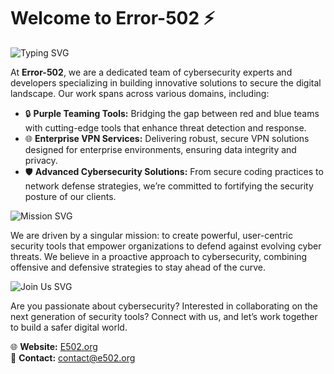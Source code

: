 # Welcome to Error-502 ⚡

![Typing SVG](https://readme-typing-svg.herokuapp.com?font=Fira+Code&size=35&pause=500&color=FF00FF&width=1000&lines=Innovating+CyberSecurity;Building+Purple+Teaming+Tools;Delivering+Enterprise+VPN+Services;Fortifying+Digital+Security)

At **Error-502**, we are a dedicated team of cybersecurity experts and developers specializing in building innovative solutions to secure the digital landscape. Our work spans across various domains, including:

- 🔒 **Purple Teaming Tools:** Bridging the gap between red and blue teams with cutting-edge tools that enhance threat detection and response.
- 🌐 **Enterprise VPN Services:** Delivering robust, secure VPN solutions designed for enterprise environments, ensuring data integrity and privacy.
- 🛡️ **Advanced Cybersecurity Solutions:** From secure coding practices to network defense strategies, we’re committed to fortifying the security posture of our clients.

![Mission SVG](https://readme-typing-svg.herokuapp.com?font=Fira+Code&size=24&pause=500&color=FF00FF&width=1000&lines=Our+Mission+%E2%9A%94)

We are driven by a singular mission: to create powerful, user-centric security tools that empower organizations to defend against evolving cyber threats. We believe in a proactive approach to cybersecurity, combining offensive and defensive strategies to stay ahead of the curve.

![Join Us SVG](https://readme-typing-svg.herokuapp.com?font=Fira+Code&size=24&pause=500&color=FF00FF&width=1000&lines=Join+Us+and+Collaborate+on+Next-Gen+Security+Tools)

Are you passionate about cybersecurity? Interested in collaborating on the next generation of security tools? Connect with us, and let’s work together to build a safer digital world.

🌐 **Website:** [E502.org](https://E502.org)  
📧 **Contact:** contact@e502.org
